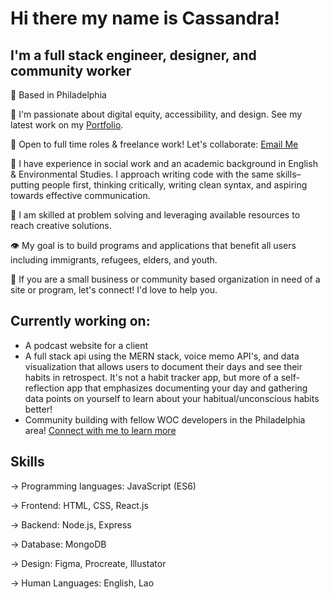 # Hi there my name is Cassandra!

## I'm a full stack engineer, designer, and community worker

📍 Based in Philadelphia

🌟 I'm passionate about digital equity, accessibility, and design. See my latest work on my [Portfolio](https://codedbycass.netlify.app/).

📧 Open to full time roles & freelance work! Let's collaborate: [Email Me](cassandramanotham@gmail.com) 

💭 I have experience in social work and an academic background in English & Environmental Studies. I approach writing code with the same skills– putting people first, thinking critically, writing clean syntax, and aspiring towards effective communication.

🧠 I am skilled at problem solving and leveraging available resources to reach creative solutions. 

👁️ My goal is to build programs and applications that benefit all users including immigrants, refugees, elders, and youth.

🤝 If you are a small business or community based organization in need of a site or program, let's connect! I'd love to help you.

## Currently working on:
- A podcast website for a client
- A full stack api using the MERN stack, voice memo API's, and data visualization that allows users to document their days and see their habits in retrospect. It's not a habit tracker app, but more of a self-reflection app that emphasizes documenting your day and gathering data points on yourself to learn about your habitual/unconscious habits better!
- Community building with fellow WOC developers in the Philadelphia area! [Connect with me to learn more](cassandramanotham@gmail.com)

## Skills
→ Programming languages: JavaScript (ES6)

→ Frontend: HTML, CSS, React.js

→ Backend: Node.js, Express

→ Database: MongoDB

→ Design: Figma, Procreate, Illustator

→ Human Languages: English, Lao



